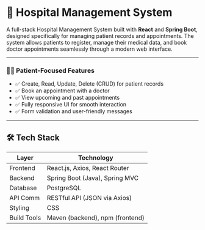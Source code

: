 # 🏥 Hospital Management System

A full-stack Hospital Management System built with **React** and **Spring Boot**, designed specifically for managing patient records and appointments. The system allows patients to register, manage their medical data, and book doctor appointments seamlessly through a modern web interface.

---

### 👨‍⚕️ Patient-Focused Features
- ✅ Create, Read, Update, Delete (CRUD) for patient records
- ✅ Book an appointment with a doctor
- ✅ View upcoming and past appointments
- ✅ Fully responsive UI for smooth interaction
- ✅ Form validation and user-friendly messages

---

## 🛠️ Tech Stack

| Layer        | Technology                         |
|--------------|-------------------------------------|
| Frontend     | React.js, Axios, React Router       |
| Backend      | Spring Boot (Java), Spring MVC      |
| Database     |  PostgreSQL                         |
| API Comm     | RESTful API (JSON via Axios)        |
| Styling      | CSS                                 |
| Build Tools  | Maven (backend), npm (frontend)     |


```

